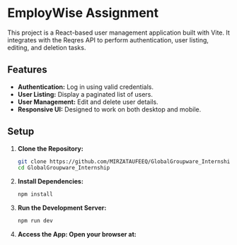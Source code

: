 # EmployWise Assignment

This project is a React-based user management application built with Vite. It integrates with the Reqres API to perform authentication, user listing, editing, and deletion tasks.

## Features

- **Authentication:** Log in using valid credentials.
- **User Listing:** Display a paginated list of users.
- **User Management:** Edit and delete user details.
- **Responsive UI:** Designed to work on both desktop and mobile.

## Setup

1. **Clone the Repository:**
   ```sh
   git clone https://github.com/MIRZATAUFEEQ/GlobalGroupware_Internship.git
   cd GlobalGroupware_Internship
2. **Install Dependencies:**
   ```sh
   npm install
3. **Run the Development Server:**
   ```sh
   npm run dev
4. **Access the App: Open your browser at:**
   
